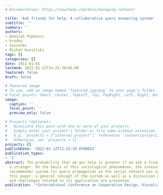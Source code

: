 ```yaml
---
# Documentation: https://wowchemy.com/docs/managing-content/

title: 'Ask friends for help: A collaborative query answering system'
subtitle: ''
summary: ''
authors:
- Dominik Popowicz
- brodka
- kazienko
- Michał Kozielski
tags: []
categories: []
date: 2011-01-01
lastmod: 2022-01-12T14:25:39+01:00
featured: false
draft: false

# Featured image
# To use, add an image named `featured.jpg/png` to your page's folder.
# Focal points: Smart, Center, TopLeft, Top, TopRight, Left, Right, BottomLeft, Bottom, BottomRight.
image:
  caption: ''
  focal_point: ''
  preview_only: false

# Projects (optional).
#   Associate this post with one or more of your projects.
#   Simply enter your project's folder or file name without extension.
#   E.g. `projects = ["internal-project"]` references `content/project/deep-learning/index.md`.
#   Otherwise, set `projects = []`.
projects: []
publishDate: '2022-01-12T13:25:39.078065Z'
publication_types:
- '1'
abstract: The probability that we get help is greater if we ask a friend, rather than
  a stranger. On the basis of this sociological phenomenon, the innovative SocLaKE
  recommender system for query propagation in the social network was invented. In
  this paper, a general concept of the system as well as a discussion on various issues
  and challenges related to its application are presented.
publication: '*International Conference on Cooperative Design, Visualization and Engineering*'
---
```

